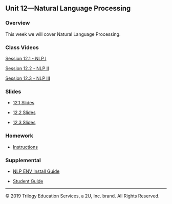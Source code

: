 ## Unit 12—Natural Language Processing

### Overview

This week we will cover Natural Language Processing. 

### Class Videos

[Session 12.1 - NLP I](https://zoom.us/rec/share/bxtE0AWeijJAEq_DRteCbBx_wP2gmqByzqh4l2_U1Zgfg1MSSkhuZ_jMiBHQyaQ5.9qR8JZkj2lrBVhaO?startTime=1617460215000)

[Session 12.2 - NLP II](https://zoom.us/rec/play/L17kTplAO8KO9nmIl8KLU6p-DOGZC3Yy5DW4H7sRMMMS7u7rL83DKQW-kh_yjaN1o_NB5-xdsVxY3A_z.NsnhBx3S0dvavkSC) 

[Session 12.3 - NLP III](https://zoom.us/rec/play/7NQTQ8E2aeW1XMCLmQmseTUPnUTUnYxrpwHTF-5Yw_Rf4t8GVyJbGdI9PL0vz2Dl_IVznCRovzryfCeB.XgTkPKaWXeRL97OF)

### Slides

* [12.1 Slides](../12-NLP/1/Final%20fintech-12-1-NLP-v1.0.0.pdf)

* [12.2 Slides](../12-NLP/2/fintech-12-2-that_fintech_feeling_v1.0.0.pdf)

* [12.3 Slides](https://docs.google.com/presentation/d/1dLAG4cycZLIDJz1q5g15NfKl_AmdXpOktece2JMnumE/edit?usp=sharing)

### Homework

* [Instructions](../12-NLP/HW-12-NLP/Instructions/README.md)

### Supplemental

* [NLP ENV Install Guide](Supplemental/nlp-env-install-guide.md)

* [Student Guide](Supplemental/StudentGuide.md)


- - -

© 2019 Trilogy Education Services, a 2U, Inc. brand. All Rights Reserved.
